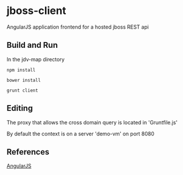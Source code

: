 # jboss-client

AngularJS application frontend for a hosted jboss REST api

## Build and Run
In the jdv-map directory

`npm install`

`bower install`

`grunt client`

## Editing
The proxy that allows the cross domain query is located in
'Gruntfile.js'

By default the context is on a server 'demo-vm' on port 8080

## References
[AngularJS](https://angular.io/)
